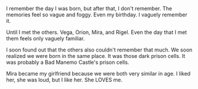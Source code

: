 I remember the day I was born, but after that, I don't remember. The memories feel so vague and foggy. Even my birthday. I vaguely remember it.

Until I met the others. Vega, Orion, Mira, and Rigel. Even the day that I met them feels only vaguely familiar.

I soon found out that the others also couldn't remember that much. We soon realized we were born in the same place. It was those dark prison cells. It was probably a Bad Manemo Castle's prison cells.

Mira became my girlfriend because we were both very similar in age. I liked her, she was loud, but I like her. She LOVES me.
